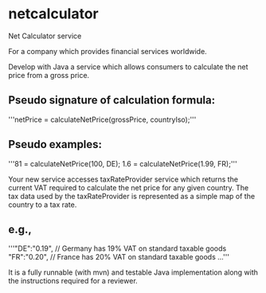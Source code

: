 # netcalculator
Net Calculator service

For a company which provides financial services worldwide.

Develop with Java a service which allows consumers to calculate the net price from a gross price.

## Pseudo signature of calculation formula:
'''netPrice = calculateNetPrice(grossPrice, countryIso);'''

## Pseudo examples:
'''81 = calculateNetPrice(100, DE);
1.6 = calculateNetPrice(1.99, FR);'''

Your new service accesses taxRateProvider service which returns the current VAT required to calculate the net price for any given country. The tax data used by the taxRateProvider is represented as a simple map of the country to a tax rate.

## e.g.,
'''"DE":"0.19", // Germany has 19% VAT on standard taxable goods
"FR":"0.20", // France has 20% VAT on standard taxable goods
...'''

It is a fully runnable (with mvn) and testable Java implementation along with the instructions required for a reviewer.
